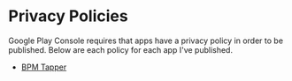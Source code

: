 # Privacy Policies

Google Play Console requires that apps have a privacy policy in order to be published. Below are each policy for each app I've published.

- [BPM Tapper](BPMTapper/policy.md)
